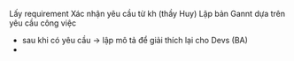 Lấy requirement
Xác nhận yêu cầu từ kh (thầy Huy)
Lập bản Gannt dựa trên yêu cầu công việc


* sau khi có yêu cầu -> lập mô tả để giải thích lại cho Devs (BA)
* 